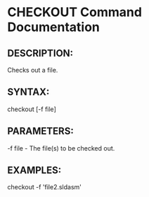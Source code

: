# CHECKOUT Command Documentation

## DESCRIPTION:
Checks out a file.

## SYNTAX:
checkout [-f file]

## PARAMETERS:
-f file - The file(s) to be checked out.

## EXAMPLES:
checkout -f 'file2.sldasm'
